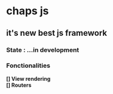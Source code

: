 # chaps js
## it's new best js framework

<h3>State : <strong>...in development <strong></h3>

### Fonctionalities

[] View rendering <br>
[] Routers 
